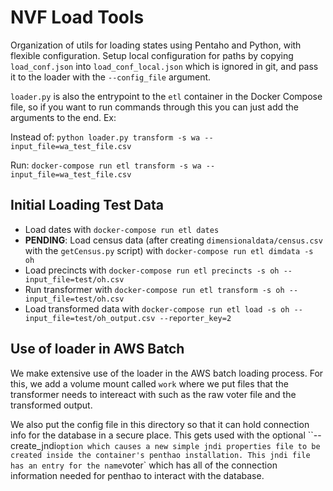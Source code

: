 # NVF Load Tools

Organization of utils for loading states using Pentaho and Python, with flexible
configuration. Setup local configuration for paths by copying `load_conf.json`
into `load_conf_local.json` which is ignored in git, and pass it to the loader
with the `--config_file` argument.

`loader.py` is also the entrypoint to the `etl` container in the Docker Compose
file, so if you want to run commands through this you can just add the arguments
to the end. Ex:

Instead of: `python loader.py transform -s wa --input_file=wa_test_file.csv`

Run: `docker-compose run etl transform -s wa --input_file=wa_test_file.csv`

## Initial Loading Test Data

* Load dates with `docker-compose run etl dates`
* **PENDING**: Load census data (after creating `dimensionaldata/census.csv` with
  the `getCensus.py` script) with `docker-compose run etl dimdata -s oh`
* Load precincts with `docker-compose run etl precincts -s oh --input_file=test/oh.csv`
* Run transformer with `docker-compose run etl transform -s oh --input_file=test/oh.csv`
* Load transformed data with `docker-compose run etl load -s oh --input_file=test/oh_output.csv --reporter_key=2`

## Use of loader in AWS Batch
We make extensive use of the loader in the AWS batch loading process. For this, we add a volume mount called `work`
where we put files that the transformer needs to intereact with such as the raw voter file and the transformed output.

We also put the config file in this directory so that it can hold connection info for the database in a secure place.
This gets used with the optional ``--create_jndi` option which causes a new simple jndi properties file to be created
inside the container's penthao installation. This jndi file has an entry for the name `voter` which has all of the
connection information needed for penthao to interact with the database.

